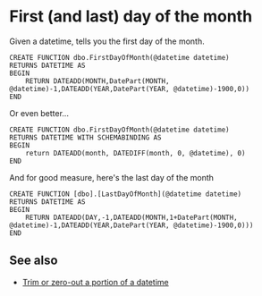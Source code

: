 ﻿# First (and last) day of the month

Given a datetime, tells you the first day of the month.

	CREATE FUNCTION dbo.FirstDayOfMonth(@datetime datetime)
	RETURNS DATETIME AS
	BEGIN
		RETURN DATEADD(MONTH,DatePart(MONTH, @datetime)-1,DATEADD(YEAR,DatePart(YEAR, @datetime)-1900,0))
	END

Or even better...

	CREATE FUNCTION dbo.FirstDayOfMonth(@datetime datetime)
	RETURNS DATETIME WITH SCHEMABINDING AS
	BEGIN
		return DATEADD(month, DATEDIFF(month, 0, @datetime), 0)
	END

And for good measure, here's the last day of the month

	CREATE FUNCTION [dbo].[LastDayOfMonth](@datetime datetime)
	RETURNS DATETIME AS
	BEGIN
		RETURN DATEADD(DAY,-1,DATEADD(MONTH,1+DatePart(MONTH, @datetime)-1,DATEADD(YEAR,DatePart(YEAR, @datetime)-1900,0)))
	END

## See also

- [Trim or zero-out a portion of a datetime](datetime_trim_hours_milliseconds.md)